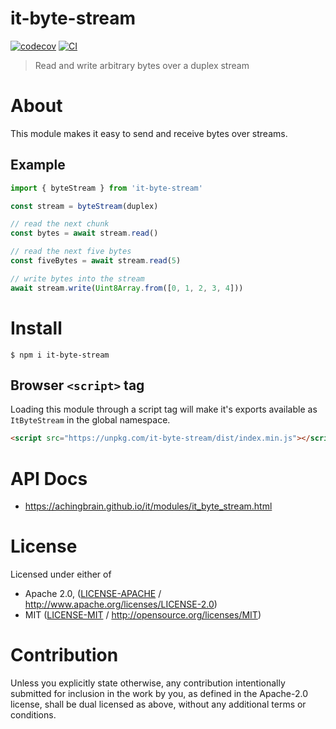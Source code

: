 # it-byte-stream

[![codecov](https://img.shields.io/codecov/c/github/achingbrain/it.svg?style=flat-square)](https://codecov.io/gh/achingbrain/it)
[![CI](https://img.shields.io/github/actions/workflow/status/achingbrain/it/js-test-and-release.yml?branch=main\&style=flat-square)](https://github.com/achingbrain/it/actions/workflows/js-test-and-release.yml?query=branch%3Amain)

> Read and write arbitrary bytes over a duplex stream

# About

<!--

!IMPORTANT!

Everything in this README between "# About" and "# Install" is automatically
generated and will be overwritten the next time the doc generator is run.

To make changes to this section, please update the @packageDocumentation section
of src/index.js or src/index.ts

To experiment with formatting, please run "npm run docs" from the root of this
repo and examine the changes made.

-->

This module makes it easy to send and receive bytes over streams.

## Example

```typescript
import { byteStream } from 'it-byte-stream'

const stream = byteStream(duplex)

// read the next chunk
const bytes = await stream.read()

// read the next five bytes
const fiveBytes = await stream.read(5)

// write bytes into the stream
await stream.write(Uint8Array.from([0, 1, 2, 3, 4]))
```

# Install

```console
$ npm i it-byte-stream
```

## Browser `<script>` tag

Loading this module through a script tag will make it's exports available as `ItByteStream` in the global namespace.

```html
<script src="https://unpkg.com/it-byte-stream/dist/index.min.js"></script>
```

# API Docs

- <https://achingbrain.github.io/it/modules/it_byte_stream.html>

# License

Licensed under either of

- Apache 2.0, ([LICENSE-APACHE](https://github.com/achingbrain/it/blob/main/packages/it-byte-stream/LICENSE-APACHE) / <http://www.apache.org/licenses/LICENSE-2.0>)
- MIT ([LICENSE-MIT](https://github.com/achingbrain/it/blob/main/packages/it-byte-stream/LICENSE-MIT) / <http://opensource.org/licenses/MIT>)

# Contribution

Unless you explicitly state otherwise, any contribution intentionally submitted for inclusion in the work by you, as defined in the Apache-2.0 license, shall be dual licensed as above, without any additional terms or conditions.
